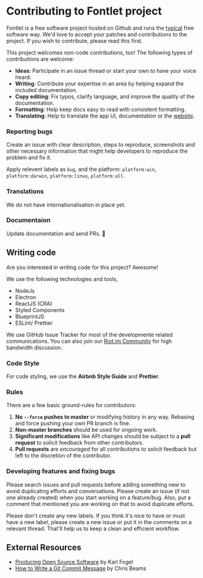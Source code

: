 # Contributing to Fontlet project

Fontlet is a free software project hosted on Github and runs the [typical](http://producingoss.com) free software way.
We'd love to accept your patches and contributions to the project. If you wish to contribute, please read this first. 

This project welcomes non-code contributions, too! The following types of contributions are welcome:

- **Ideas**: Participate in an issue thread or start your own to have your voice heard.
- **Writing**: Contribute your expertise in an area by helping expand the included documentation.
- **Copy editing**: Fix typos, clarify language, and improve the quality of the documentation.
- **Formatting**: Help keep docs easy to read with consistent formatting.
- **Translating**: Help to translate the app UI, documentation or the [website](https://github.com/fontlet/fontlet.app).

### Reporting bugs

Create an issue with clear description, steps to reproduce, screenshots and other necessary information that might help developers to reproduce the problem and fix it.

Apply relevent labels as `bug`, and the platform: `platform:win`, `platform:darwin`, `platform:linux`, `platform:all`.

### Translations

We do not have internationalisation in place yet.

### Documentaion

Update documentation and send PRs. 🙂

## Writing code

Are you interested in writing code for this project? Awesome! 

We use the following technologies and tools,

- NodeJs
- Electron
- ReactJS (CRA)
- Styled Components
- BlueprintJS
- ESLint/ Prettier

We use GitHub Issue Tracker for most of the developmente related communications. You can also join our [Riot.im Community](https://riot.im/app/#/room/!ZAweBlRCmLHmHrgZek:matrix.org) for high bandwidth discussion.

### Code Style

For code styling, we use the **Airbnb Style Guide** and **Prettier**.
  
### Rules

There are a few basic ground-rules for contributors:

1. **No `--force` pushes to master** or modifying history in any way. Rebasing and force pushing your own PR branch is fine.
2. **Non-master branches** should be used for ongoing work.
3. **Significant modifications** like API changes should be subject to a **pull request** to solicit feedback from other contributors.
4. **Pull requests** are *encouraged* for all contributions to solicit feedback but left to the discretion of the contributor.

### Developing features and fixing bugs

Please search issues and pull requests before adding something new to avoid duplicating efforts and conversations. Please create an issue (if not one already created) when you start working on a feature/bug. Also, put a comment that mentioned you are working on that to avoid duplicate efforts.

Please don't create any new labels. If you think it's nice to have or must have a new label, please create a new issue or put it in the comments on a relevant thread. That'll help us to keep a clean and efficient workflow.


## External Resources

- [Producing Open Source Software](https://producingoss.com/) by Karl Fogel
- [How to Write a Git Commit Message](https://chris.beams.io/posts/git-commit/) by Chris Beams
